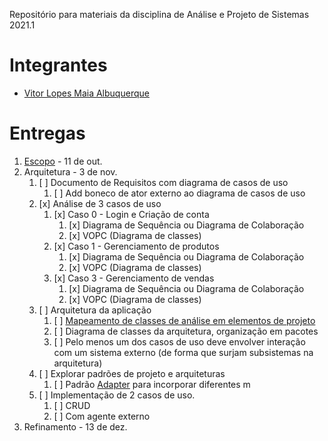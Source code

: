 Repositório para materiais da disciplina de Análise e Projeto de Sistemas 2021.1

# Integrantes
- [Vitor Lopes Maia Albuquerque](mailto:vlma@cin.ufpe.br)

# Entregas
1. [Escopo](./sms/README.md) - 11 de out.
2. Arquitetura               -  3 de nov.
    1. [ ] Documento de Requisitos com diagrama de casos de uso
        1. [ ] Add boneco de ator externo ao diagrama de casos de uso  
    3. [x] Análise de 3 casos de uso
        1. [x] Caso 0 - Login e Criação de conta
            1. [x] Diagrama de Sequência ou Diagrama de Colaboração
            2. [x] VOPC (Diagrama de classes)
        2. [x] Caso 1 - Gerenciamento de produtos
            1. [x] Diagrama de Sequência ou Diagrama de Colaboração
            2. [x] VOPC (Diagrama de classes)
        3. [x] Caso 3 - Gerenciamento de vendas
            1. [x] Diagrama de Sequência ou Diagrama de Colaboração
            2. [x] VOPC (Diagrama de classes)
    4. [ ] Arquitetura da aplicação
        1. [ ] [Mapeamento de classes de análise em elementos de projeto](./sms/TabelaClassesAnaliseClassesProjeto.md)
        2. [ ] Diagrama de classes da arquitetura, organização em pacotes
        3. [ ] Pelo menos um dos casos de uso deve envolver interação com um sistema externo (de forma que surjam subsistemas na arquitetura)
    5. [ ] Explorar padrões de projeto e arquiteturas
        1. [ ] Padrão [Adapter](https://refactoring.guru/pt-br/design-patterns/adapter) para incorporar diferentes m
    7. [ ] Implementação de 2 casos de uso. 
        1. [ ] CRUD
        2. [ ] Com agente externo
3. Refinamento               - 13 de dez.


